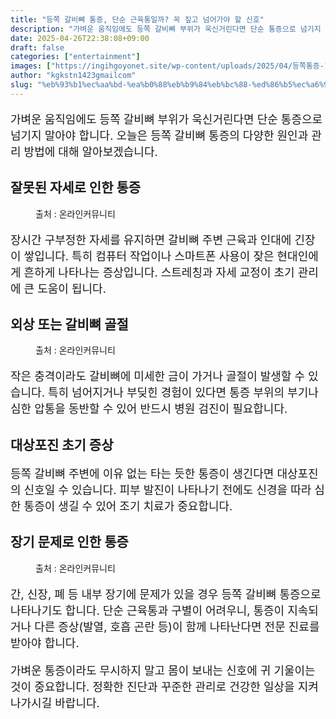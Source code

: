 ```yaml
---
title: "등쪽 갈비뼈 통증, 단순 근육통일까? 꼭 짚고 넘어가야 할 신호"
description: "가벼운 움직임에도 등쪽 갈비뼈 부위가 욱신거린다면 단순 통증으로 넘기지 말아야 합니다. 오늘은 등쪽 갈비뼈 통증의 다양한 원인과 관리 방법에 대해 알아보겠습니다."
date: 2025-04-26T22:38:08+09:00
draft: false
categories: ["entertainment"]
images: ["https://ingihgoyonet.site/wp-content/uploads/2025/04/등쪽통증-1024x683.png", "https://ingihgoyonet.site/wp-content/uploads/2025/04/갈비뼈-683x1024.jpg", "https://ingihgoyonet.site/wp-content/uploads/2025/04/등통증-1024x577.jpg"]
author: "kgkstn1423gmailcom"
slug: "%eb%93%b1%ec%aa%bd-%ea%b0%88%eb%b9%84%eb%bc%88-%ed%86%b5%ec%a6%9d-%eb%8b%a8%ec%88%9c-%ea%b7%bc%ec%9c%a1%ed%86%b5%ec%9d%bc%ea%b9%8c-%ea%bc%ad-%ec%a7%9a%ea%b3%a0-%eb%84%98%ec%96%b4%ea%b0%80%ec%95%bc"
---
```


<p style="font-size:18px">가벼운 움직임에도 등쪽 갈비뼈 부위가 욱신거린다면 단순 통증으로 넘기지 말아야 합니다. 오늘은 등쪽 갈비뼈 통증의 다양한 원인과 관리 방법에 대해 알아보겠습니다.</p> <h2 >잘못된 자세로 인한 통증</h2> <figure ><img src="https://ingihgoyonet.site/wp-content/uploads/2025/04/등쪽통증-1024x683.png" alt="" style="aspect-ratio:16/9;object-fit:cover"/><figcaption >출처 : 온라인커뮤니티</figcaption></figure> <p style="font-size:18px">장시간 구부정한 자세를 유지하면 갈비뼈 주변 근육과 인대에 긴장이 쌓입니다. 특히 컴퓨터 작업이나 스마트폰 사용이 잦은 현대인에게 흔하게 나타나는 증상입니다. 스트레칭과 자세 교정이 초기 관리에 큰 도움이 됩니다.</p> <h2 >외상 또는 갈비뼈 골절</h2> <figure ><img src="https://ingihgoyonet.site/wp-content/uploads/2025/04/갈비뼈-683x1024.jpg" alt="" style="aspect-ratio:16/9;object-fit:cover"/><figcaption >출처 : 온라인커뮤니티</figcaption></figure> <p style="font-size:18px">작은 충격이라도 갈비뼈에 미세한 금이 가거나 골절이 발생할 수 있습니다. 특히 넘어지거나 부딪힌 경험이 있다면 통증 부위의 부기나 심한 압통을 동반할 수 있어 반드시 병원 검진이 필요합니다.</p> <h2 >대상포진 초기 증상</h2> <p style="font-size:18px">등쪽 갈비뼈 주변에 이유 없는 타는 듯한 통증이 생긴다면 대상포진의 신호일 수 있습니다. 피부 발진이 나타나기 전에도 신경을 따라 심한 통증이 생길 수 있어 조기 치료가 중요합니다.</p> <h2 >장기 문제로 인한 통증</h2> <figure ><img src="https://ingihgoyonet.site/wp-content/uploads/2025/04/등통증-1024x577.jpg" alt="" style="aspect-ratio:16/9;object-fit:cover"/><figcaption >출처 : 온라인커뮤니티</figcaption></figure> <p style="font-size:18px">간, 신장, 폐 등 내부 장기에 문제가 있을 경우 등쪽 갈비뼈 통증으로 나타나기도 합니다. 단순 근육통과 구별이 어려우니, 통증이 지속되거나 다른 증상(발열, 호흡 곤란 등)이 함께 나타난다면 전문 진료를 받아야 합니다.</p> <p style="font-size:18px">가벼운 통증이라도 무시하지 말고 몸이 보내는 신호에 귀 기울이는 것이 중요합니다. 정확한 진단과 꾸준한 관리로 건강한 일상을 지켜나가시길 바랍니다.</p>